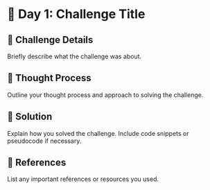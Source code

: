 # 🌟 Day 1: Challenge Title

## 📜 Challenge Details

Briefly describe what the challenge was about.

## 📝 Thought Process

Outline your thought process and approach to solving the challenge.

## 🔎 Solution

Explain how you solved the challenge. Include code snippets or pseudocode if necessary.

## 🔗 References

List any important references or resources you used.
